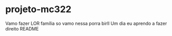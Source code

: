 # projeto-mc322
Vamo fazer LOR família so vamo nessa porra birll
Um dia eu aprendo a fazer direito README
